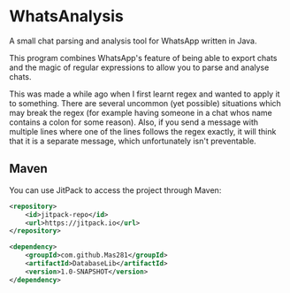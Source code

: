 # WhatsAnalysis

A small chat parsing and analysis tool for WhatsApp written in Java.

This program combines WhatsApp's feature of being able to export chats and the magic of regular expressions to allow you to parse and analyse chats.

This was made a while ago when I first learnt regex and wanted to apply it to something. There are several uncommon (yet possible) situations which may break the regex (for example having someone in a chat whos name contains a colon for some reason). Also, if you send a message with multiple lines where one of the lines follows the regex exactly, it will think that it is a separate message, which unfortunately isn't preventable.

## Maven

You can use JitPack to access the project through Maven:
```xml
<repository>
    <id>jitpack-repo</id>
    <url>https://jitpack.io</url>
</repository>

<dependency>
    <groupId>com.github.Mas281</groupId>
    <artifactId>DatabaseLib</artifactId>
    <version>1.0-SNAPSHOT</version>
</dependency>
```